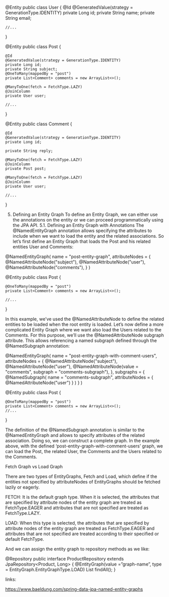 @Entity
public class User {
    @Id
    @GeneratedValue(strategy = GenerationType.IDENTITY)
    private Long id;
    private String name;
    private String email;

    //...
}

@Entity
public class Post {

    @Id
    @GeneratedValue(strategy = GenerationType.IDENTITY)
    private Long id;
    private String subject;
    @OneToMany(mappedBy = "post")
    private List<Comment> comments = new ArrayList<>();

    @ManyToOne(fetch = FetchType.LAZY)
    @JoinColumn
    private User user;
    
    //...
}

@Entity
public class Comment {

    @Id
    @GeneratedValue(strategy = GenerationType.IDENTITY)
    private Long id;

    private String reply;

    @ManyToOne(fetch = FetchType.LAZY)
    @JoinColumn
    private Post post;

    @ManyToOne(fetch = FetchType.LAZY)
    @JoinColumn
    private User user;
    
    //...
}

5. Defining an Entity Graph
To define an Entity Graph, we can either use the annotations on the entity or we can proceed programmatically using the JPA API.
5.1. Defining an Entity Graph with Annotations
The @NamedEntityGraph annotation allows specifying the attributes to include when we want to load the entity and the related associations.
So let’s first define an Entity Graph that loads the Post and his related entities User and Comments:

@NamedEntityGraph(
  name = "post-entity-graph",
  attributeNodes = {
    @NamedAttributeNode("subject"),
    @NamedAttributeNode("user"),
    @NamedAttributeNode("comments"),
  }
)

@Entity
public class Post {

    @OneToMany(mappedBy = "post")
    private List<Comment> comments = new ArrayList<>();
    
    //...
}

In this example, we’ve used the @NamedAttributeNode to define the related entities to be loaded when the root entity is loaded.
Let’s now define a more complicated Entity Graph where we want also load the Users related to the Comments.
For this purpose, we’ll use the @NamedAttributeNode subgraph attribute. This allows referencing a named subgraph defined through the @NamedSubgraph annotation:

@NamedEntityGraph(
  name = "post-entity-graph-with-comment-users",
  attributeNodes = {
    @NamedAttributeNode("subject"),
    @NamedAttributeNode("user"),
    @NamedAttributeNode(value = "comments", subgraph = "comments-subgraph"),
  },
  subgraphs = {
    @NamedSubgraph(
      name = "comments-subgraph",
      attributeNodes = {
        @NamedAttributeNode("user")
      }
    )
  }
)

@Entity
public class Post {

    @OneToMany(mappedBy = "post")
    private List<Comment> comments = new ArrayList<>();
    //...
}

The definition of the @NamedSubgraph annotation is similar to the @NamedEntityGraph and allows to specify attributes of the related association. Doing so, we can construct a complete graph.
In the example above, with the defined ‘post-entity-graph-with-comment-users’  graph, we can load the Post, the related User, the Comments and the Users related to the Comments.




Fetch Graph vs Load Graph

There are two types of EntityGraphs, Fetch and Load, which define if the entities not specified by attributeNodes of EntityGraphs should be fetched lazily or eagerly.

FETCH: It is the default graph type. When it is selected, the attributes that are specified by attribute nodes of the entity graph are treated as FetchType.EAGER and attributes that are not specified are treated as FetchType.LAZY.

LOAD: When this type is selected, the attributes that are specified by attribute nodes of the entity graph are treated as FetchType.EAGER and attributes that are not specified are treated according to their specified or default FetchType.



And we can assign the entity graph to repository methods as we like:

@Repository
public interface ProductRepository extends JpaRepository<Product, Long> {
    @EntityGraph(value =”graph-name”, type = EntityGraph.EntityGraphType.LOAD)
    List<Product> findAll();
}

links:

https://www.baeldung.com/spring-data-jpa-named-entity-graphs

